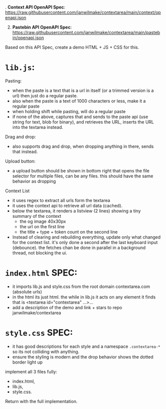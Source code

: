 . **Context API OpenAPI Spec**:
https://raw.githubusercontent.com/janwilmake/contextarea/main/context/openapi.json

2. **Pastebin API OpenAPI Spec**:
   https://raw.githubusercontent.com/janwilmake/contextarea/main/pastebin/openapi.json

Based on this API Spec, create a demo HTML + JS + CSS for this.

# `lib.js`:

Pasting:

- when the paste is a text that is a url in itself (or a trimmed version is a url) then just do a regular paste.
- also when the paste is a text of 1000 characters or less, make it a regular paste
- when holding shift while pasting, will do a regular paste
- if none of the above, captures that and sends to the paste api (use string for text, blob for binary), and retrieves the URL, inserts the URL into the textarea instead.

Drag and drop:

- also supports drag and drop, when dropping anything in there, sends that instead.

Upload button:

- a upload button should be shown in bottom right that opens the file selector for multiple files, can be any files. this should have the same behavior as dropping

Context List

- it uses regex to extract all urls form the textarea
- it uses the context api to retrieve all url data (cached).
- below the textarea, it renders a listview (2 lines) showing a tiny summary of the context
  - the og image 40x30px
  - the url on the first line
  - the title + type + token count on the second line
- Instead of clearing and rebuilding everything, update only what changed for the context list. it's only done a second after the last keyboard input (debounce). the fetches chan be done in parallel in a background thread, not blocking the ui.

# `index.html` SPEC:

- it imports lib.js and style.css from the root domain contextarea.com (absolute urls)
- in the html its just html. the while in lib.js it acts on any element it finds that is <textarea id="contextarea" ...>...</textarea>
- add a description of the demo and link + stars to repo janwilmake/contextarea

# `style.css` SPEC:

- it has good descriptions for each style and a namespace `.contextarea-*` so its not colliding with anything.
- ensure the styling is modern and the drop behavior shows the dotted border light up

implement all 3 files fully:

- index.html,
- lib.js,
- style.css.

Return with the full implementation.
